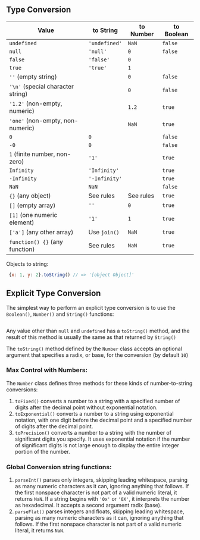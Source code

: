 ## Type Conversion

| Value                            | to String     | to Number | to Boolean |
|----------------------------------|---------------|-----------|------------|
| `undefined`                      | `'undefined'` | `NaN`     | `false`    |
| `null`                           | `'null'`      | `0`       | `false`    |
| `false`                          | `'false'`     | `0`       |            |
| `true`                           | `'true'`      | `1`       |            |
| `''` (empty string)              |               | `0`       | `false`    |
| `'\n'` (special character string) |               | `0`       | `false`    |
| `'1.2'` (non-empty, numeric)     |               | `1.2`     | `true`     |
| `'one'` (non-empty, non-numeric) |               | `NaN`     | `true`     |
| `0`                              | `0`           |           | `false`    |
| `-0`                             | `0`           |           | `false`    |
| `1` (finite number, non-zero)    | `'1'`         |           | `true`     |
| `Infinity`                       | `'Infinity'`  |           | `true`     |
| `-Infinity`                      | `'-Infinity'` |           | `true`     |
| `NaN`                            | `NaN`         |           | `false`    |
| `{}` (any object)                | See rules     | See rules | `true`     |
| `[]` (empty array)               | `''`          | `0`       | `true`     |
| `[1]` (one numeric element)      | `'1'`         | `1`       | `true`     |
| `['a']` (any other array)        | Use `join()`  | `NaN`     | `true`     |
| `function() {}` (any function)   | See rules     | `NaN`     | `true`     |

Objects to string:
```js
 {x: 1, y: 2}.toString() // => '[object Object]'
```

## Explicit Type Conversion

The simplest way to perform an explicit type conversion is to use the `Boolean()`, `Number()` and `String()` functions:

```js

```

Any value other than `null` and `undefined` has a `toString()` method, and the result of this method is usually the same as that returned by `String()`

The `toString()` method defined by the `Number` class accepts an optional argument that specifies a radix, or base, for the conversion (by default `10`)

### Max Control with Numbers:

The `Number` class defines three methods for these kinds of number-to-string conversions:

1. `toFixed()` converts a number to a string with a specified number of digits after the decimal point without exponential notation.
2. `toExponential()` converts a number to a string using exponential notation, with one digit before the decimal point and a specified number of digits after the decimal point.
3. `toPrecision()` converts a number to a string with the number of significant digits you specify. It uses exponential notation if the number of significant digits is not large enough to display the entire integer portion of the number.

### Global Conversion string functions:

1. `parseInt()` parses only integers, skipping leading whitespace, parsing as many numeric characters as it can, ignoring anything that follows. If the first nonspace character is not part of a valid numeric literal, it returns `NaN`. If a string begins with `'0x'` or `'0X'`, it interprets the number as hexadecimal. It accepts a second argument radix (base).
2. `parseFlat()` parses integers and floats, skipping leading whitespace, parsing as many numeric characters as it can, ignoring anything that follows. If the first nonspace character is not part of a valid numeric literal, it returns `NaN`.
